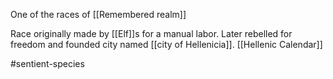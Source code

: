 One of the races of [[Remembered realm]]

Race originally made by [[Elf]]s for a manual labor.
Later rebelled for freedom and founded city named [[city of Hellenicia]]. [[Hellenic Calendar]]

#sentient-species